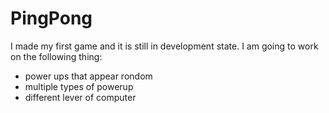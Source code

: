 # PingPong

I made my first game and it is still in development state.
I am going to work on the following thing:
  - power ups that appear rondom
  - multiple types of powerup
  - different lever of computer
